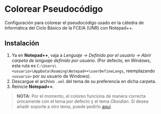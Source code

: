 # Colorear Pseudocódigo #
Configuración para colorear el pseudocódigo usado en la cátedra de Informática del Ciclo Básico de la FCEIA (UNR) con Notepad++.

## Instalación ##
1. Ya en **Notepad++**, vaja a *Lenguaje -> Definido por el usuario -> Abrir carpeta de lenguaje definido por usuario*. (Por defecto, en Windows, esta ruta es `C:\Users\<usuario>\AppData\Roaming\Notepad++\userDefineLangs`, reemplazando `<usuario>` por su usuario de Windows).
2. Descargue el archivo `.xml` del tema de su preferencia en dicha carpeta.
3. Reinicie **Notepad++**.

> **NOTA:** Por el momento, el coloreo funciona de manera correcta únicamente con el tema por defecto y el tema *Obsidian*. Si desea añadir soporte a otro tema, puede pedirlo [aquí](https://github.com/amadeogarcia/colorear-pseudocodigo/issues/new).
